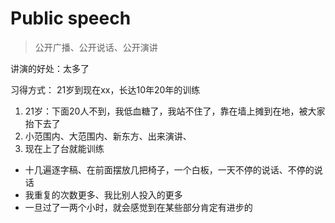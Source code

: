 # Public speech

> 公开广播、公开说话、公开演讲

讲演的好处：太多了

习得方式： 21岁到现在xx，长达10年20年的训练

1. 21岁：下面20人不到，我低血糖了，我站不住了，靠在墙上摊到在地，被大家抬下去了
2. 小范围内、大范围内、新东方、出来演讲、
3. 现在上了台就能训练

* 十几遍逐字稿、在前面摆放几把椅子，一个白板，一天不停的说话、不停的说话
* 我重复的次数更多、我比别人投入的更多
* 一旦过了一两个小时，就会感觉到在某些部分肯定有进步的
